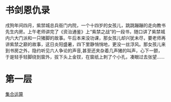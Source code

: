 # 书剑恩仇录
戌狗年间四月，紫禁城总兵衙门内院，一个十四岁的女孩儿，跳跳蹦蹦的走向教书先生内房。上午老师讲完了《资治通鉴》上“紫禁之战”的一段书，随口讲了紫禁城内六大门派和一只猪脚的故事。午后本来没功课，那女孩儿却兴犹未尽，要老师再讲紫禁之巅的故事，这日炎阳盛暑，四下里静悄悄地，更没一丝浮风。那女孩儿来到书房之外，隐约听见六人争论的声音,甚至还夹杂着几声猪的叫声，心下一颤，于是轻手轻脚绕到窗外，拔下头上金钗，在窗纸上刺了个小孔，凑眼过去张望......  


# 第一层 
[集合运算](https://github.com/recruiting-system/2018-02-24-09-12-56-1519463576)
